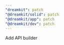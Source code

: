 ```yaml
---
"dreamkit": patch
"@dreamkit/solid": patch
"@dreamkit/app": patch
"@dreamkit/dev": patch
---
```


Add API builder
